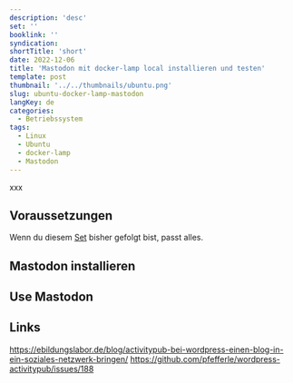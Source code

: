 ```yaml
---
description: 'desc'
set: ''
booklink: ''
syndication:
shortTitle: 'short'
date: 2022-12-06
title: 'Mastodon mit docker-lamp local installieren und testen'
template: post
thumbnail: '../../thumbnails/ubuntu.png'
slug: ubuntu-docker-lamp-mastodon
langKey: de
categories:
  - Betriebssystem
tags:
  - Linux
  - Ubuntu
  - docker-lamp
  - Mastodon
---
```










xxx<!-- \index{Wordpress! Installation} -->

## Voraussetzungen

Wenn du diesem [Set](mein-ubuntu-rechner-mit-docker-lamp-themen/) bisher gefolgt bist, passt alles.

## Mastodon installieren

## Use Mastodon 

## Links
https://ebildungslabor.de/blog/activitypub-bei-wordpress-einen-blog-in-ein-soziales-netzwerk-bringen/
https://github.com/pfefferle/wordpress-activitypub/issues/188